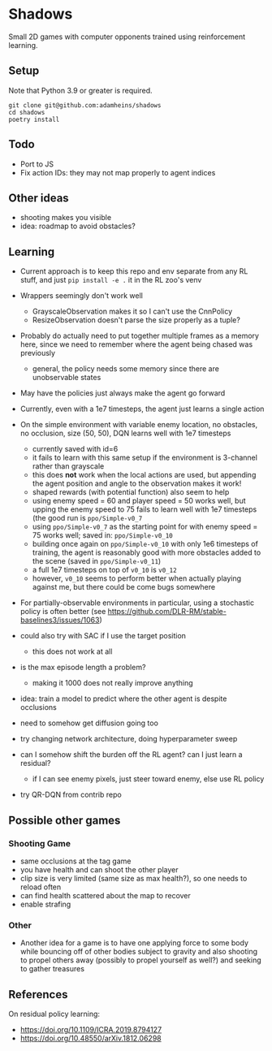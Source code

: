 # Shadows

Small 2D games with computer opponents trained using reinforcement
learning.

## Setup
Note that Python 3.9 or greater is required.
```
git clone git@github.com:adamheins/shadows
cd shadows
poetry install
```

## Todo
* Port to JS
* Fix action IDs: they may not map properly to agent indices

## Other ideas
* shooting makes you visible
* idea: roadmap to avoid obstacles?

## Learning
* Current approach is to keep this repo and env separate from any RL stuff, and
  just `pip install -e .` it in the RL zoo's venv
* Wrappers seemingly don't work well
  - GrayscaleObservation makes it so I can't use the CnnPolicy
  - ResizeObservation doesn't parse the size properly as a tuple?
* Probably do actually need to put together multiple frames as a memory here,
  since we need to remember where the agent being chased was previously
  - general, the policy needs some memory since there are unobservable states
* May have the policies just always make the agent go forward
* Currently, even with a 1e7 timesteps, the agent just learns a single action
* On the simple environment with variable enemy location, no obstacles, no
  occlusion, size (50, 50), DQN learns well with 1e7 timesteps
  - currently saved with id=6
  - it fails to learn with this same setup if the environment is 3-channel
    rather than grayscale
  - this does **not** work when the local actions are used, but appending the
    agent position and angle to the observation makes it work!
  - shaped rewards (with potential function) also seem to help
  - using enemy speed = 60 and player speed = 50 works well, but upping the
    enemy speed to 75 fails to learn well with 1e7 timesteps (the good run is
    `ppo/Simple-v0_7`
  - using `ppo/Simple-v0_7` as the starting point for with enemy speed = 75
    works well; saved in: `ppo/Simple-v0_10`
  - building once again on `ppo/Simple-v0_10` with only 1e6 timesteps of
    training, the agent is reasonably good with more obstacles added to the
    scene (saved in `ppo/Simple-v0_11`)
  - a full 1e7 timesteps on top of `v0_10` is `v0_12`
  - however, `v0_10` seems to perform better when actually playing
    against me, but there could be come bugs somewhere
* For partially-observable environments in particular, using a stochastic
  policy is often better (see
  <https://github.com/DLR-RM/stable-baselines3/issues/1063>)
* could also try with SAC if I use the target position
  - this does not work at all
* is the max episode length a problem?
  - making it 1000 does not really improve anything

* idea: train a model to predict where the other agent is despite occlusions
* need to somehow get diffusion going too
* try changing network architecture, doing hyperparameter sweep

* can I somehow shift the burden off the RL agent? can I just learn a
  residual?
  - if I can see enemy pixels, just steer toward enemy, else use RL
    policy
* try QR-DQN from contrib repo
    

## Possible other games
### Shooting Game
* same occlusions at the tag game
* you have health and can shoot the other player
* clip size is very limited (same size as max health?), so one needs to reload
  often
* can find health scattered about the map to recover
* enable strafing

### Other
* Another idea for a game is to have one applying force to some body while
  bouncing off of other bodies subject to gravity and also shooting to propel
  others away (possibly to propel yourself as well?) and seeking to gather
  treasures

## References
On residual policy learning:
* <https://doi.org/10.1109/ICRA.2019.8794127>
* <https://doi.org/10.48550/arXiv.1812.06298>

